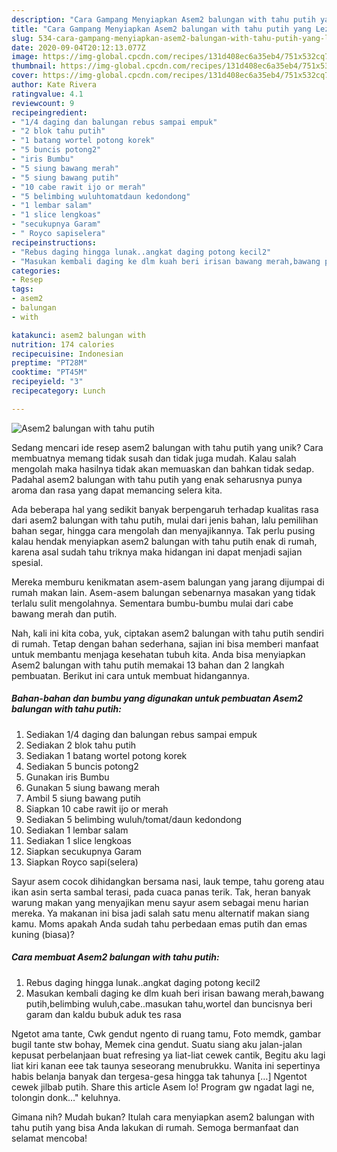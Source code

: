 ```yaml
---
description: "Cara Gampang Menyiapkan Asem2 balungan with tahu putih yang Lezat Sekali"
title: "Cara Gampang Menyiapkan Asem2 balungan with tahu putih yang Lezat Sekali"
slug: 534-cara-gampang-menyiapkan-asem2-balungan-with-tahu-putih-yang-lezat-sekali
date: 2020-09-04T20:12:13.077Z
image: https://img-global.cpcdn.com/recipes/131d408ec6a35eb4/751x532cq70/asem2-balungan-with-tahu-putih-foto-resep-utama.jpg
thumbnail: https://img-global.cpcdn.com/recipes/131d408ec6a35eb4/751x532cq70/asem2-balungan-with-tahu-putih-foto-resep-utama.jpg
cover: https://img-global.cpcdn.com/recipes/131d408ec6a35eb4/751x532cq70/asem2-balungan-with-tahu-putih-foto-resep-utama.jpg
author: Kate Rivera
ratingvalue: 4.1
reviewcount: 9
recipeingredient:
- "1/4 daging dan balungan rebus sampai empuk"
- "2 blok tahu putih"
- "1 batang wortel potong korek"
- "5 buncis potong2"
- "iris Bumbu"
- "5 siung bawang merah"
- "5 siung bawang putih"
- "10 cabe rawit ijo or merah"
- "5 belimbing wuluhtomatdaun kedondong"
- "1 lembar salam"
- "1 slice lengkoas"
- "secukupnya Garam"
- " Royco sapiselera"
recipeinstructions:
- "Rebus daging hingga lunak..angkat daging potong kecil2"
- "Masukan kembali daging ke dlm kuah beri irisan bawang merah,bawang putih,belimbing wuluh,cabe..masukan tahu,wortel dan buncisnya beri garam dan kaldu bubuk aduk tes rasa"
categories:
- Resep
tags:
- asem2
- balungan
- with

katakunci: asem2 balungan with 
nutrition: 174 calories
recipecuisine: Indonesian
preptime: "PT28M"
cooktime: "PT45M"
recipeyield: "3"
recipecategory: Lunch

---
```



![Asem2 balungan with tahu putih](https://img-global.cpcdn.com/recipes/131d408ec6a35eb4/751x532cq70/asem2-balungan-with-tahu-putih-foto-resep-utama.jpg)

Sedang mencari ide resep asem2 balungan with tahu putih yang unik? Cara membuatnya memang tidak susah dan tidak juga mudah. Kalau salah mengolah maka hasilnya tidak akan memuaskan dan bahkan tidak sedap. Padahal asem2 balungan with tahu putih yang enak seharusnya punya aroma dan rasa yang dapat memancing selera kita.

Ada beberapa hal yang sedikit banyak berpengaruh terhadap kualitas rasa dari asem2 balungan with tahu putih, mulai dari jenis bahan, lalu pemilihan bahan segar, hingga cara mengolah dan menyajikannya. Tak perlu pusing kalau hendak menyiapkan asem2 balungan with tahu putih enak di rumah, karena asal sudah tahu triknya maka hidangan ini dapat menjadi sajian spesial.

Mereka memburu kenikmatan asem-asem balungan yang jarang dijumpai di rumah makan lain. Asem-asem balungan sebenarnya masakan yang tidak terlalu sulit mengolahnya. Sementara bumbu-bumbu mulai dari cabe bawang merah dan putih.


Nah, kali ini kita coba, yuk, ciptakan asem2 balungan with tahu putih sendiri di rumah. Tetap dengan bahan sederhana, sajian ini bisa memberi manfaat untuk membantu menjaga kesehatan tubuh kita. Anda bisa menyiapkan Asem2 balungan with tahu putih memakai 13 bahan dan 2 langkah pembuatan. Berikut ini cara untuk membuat hidangannya.

<!--inarticleads1-->

##### Bahan-bahan dan bumbu yang digunakan untuk pembuatan Asem2 balungan with tahu putih:

1. Sediakan 1/4 daging dan balungan rebus sampai empuk
1. Sediakan 2 blok tahu putih
1. Sediakan 1 batang wortel potong korek
1. Sediakan 5 buncis potong2
1. Gunakan iris Bumbu
1. Gunakan 5 siung bawang merah
1. Ambil 5 siung bawang putih
1. Siapkan 10 cabe rawit ijo or merah
1. Sediakan 5 belimbing wuluh/tomat/daun kedondong
1. Sediakan 1 lembar salam
1. Sediakan 1 slice lengkoas
1. Siapkan secukupnya Garam
1. Siapkan  Royco sapi(selera)


Sayur asem cocok dihidangkan bersama nasi, lauk tempe, tahu goreng atau ikan asin serta sambal terasi, pada cuaca panas terik. Tak, heran banyak warung makan yang menyajikan menu sayur asem sebagai menu harian mereka. Ya makanan ini bisa jadi salah satu menu alternatif makan siang kamu. Moms apakah Anda sudah tahu perbedaan emas putih dan emas kuning (biasa)? 

<!--inarticleads2-->

##### Cara membuat Asem2 balungan with tahu putih:

1. Rebus daging hingga lunak..angkat daging potong kecil2
1. Masukan kembali daging ke dlm kuah beri irisan bawang merah,bawang putih,belimbing wuluh,cabe..masukan tahu,wortel dan buncisnya beri garam dan kaldu bubuk aduk tes rasa


Ngetot ama tante, Cwk gendut ngento di ruang tamu, Foto memdk, gambar bugil tante stw bohay, Memek cina gendut. Suatu siang aku jalan-jalan kepusat perbelanjaan buat refresing ya liat-liat cewek cantik, Begitu aku lagi liat kiri kanan eee tak taunya seseorang menubrukku. Wanita ini sepertinya habis belanja banyak dan tergesa-gesa hingga tak tahunya […] Ngentot cewek jilbab putih. Share this article  Asem lo! Program gw ngadat lagi ne, tolongin donk…&#34; keluhnya. 

Gimana nih? Mudah bukan? Itulah cara menyiapkan asem2 balungan with tahu putih yang bisa Anda lakukan di rumah. Semoga bermanfaat dan selamat mencoba!
